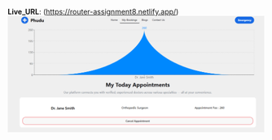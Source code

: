 **Live_URL**: (https://router-assignment8.netlify.app/)
![Image url](https://github.com/mddipu07/Medical_Appointment_Booking_Application/blob/44d5bba2fbd0e2f231abd530839fcd48a2ada7b1/Screenshot%202025-07-29%20195346.png)
